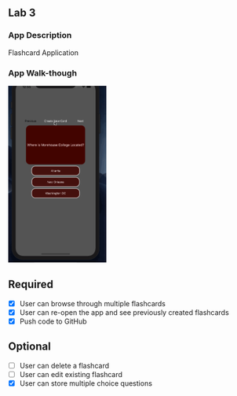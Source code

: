 ## Lab 3

### App Description
Flashcard Application

### App Walk-though

<img src="flashcard_app_lab3.gif" width=200><br>

## Required
- [x] User can browse through multiple flashcards
- [x] User can re-open the app and see previously created flashcards
- [x] Push code to GitHub
## Optional
- [ ] User can delete a flashcard
- [ ] User can edit existing flashcard
- [x] User can store multiple choice questions
